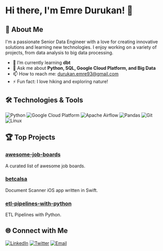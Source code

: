 # Hi there, I'm Emre Durukan! 👋

## 🚀 About Me

I'm a passionate Senior Data Engineer with a love for creating innovative solutions and learning new technologies. I enjoy working on a variety of projects, from data analysis to big data processing.

- 🌱 I’m currently learning **dbt**
- 💬 Ask me about **Python, SQL, Google Cloud Platform, and Big Data**
- 📫 How to reach me: [durukan.emre93@gmail.com](mailto:durukan.emre93@gmail.com)
- ⚡ Fun fact: I love hiking and exploring nature!

## 🛠️ Technologies & Tools

![Python](https://img.shields.io/badge/-Python-3776AB?style=flat-square&logo=python&logoColor=white)
![Google Cloud Platform](https://img.shields.io/badge/-Google%20Cloud%20Platform-4285F4?style=flat-square&logo=google-cloud&logoColor=white)
![Apache Airflow](https://img.shields.io/badge/-Apache%20Airflow-017CEE?style=flat-square&logo=apache-airflow&logoColor=white)
![Pandas](https://img.shields.io/badge/-Pandas-150458?style=flat-square&logo=pandas&logoColor=white)
![Git](https://img.shields.io/badge/-Git-F05032?style=flat-square&logo=git&logoColor=white)
![Linux](https://img.shields.io/badge/-Linux-FCC624?style=flat-square&logo=linux&logoColor=black)

## 🏆 Top Projects

### [awesome-job-boards](https://github.com/emredurukn/awesome-job-boards)
A curated list of awesome job boards.

### [betcalsa](https://github.com/emredurukn/betcalsa)
Document Scanner iOS app written in Swift.

### [etl-pipelines-with-python](https://github.com/emredurukn/etl-pipelines-with-python)
ETL Pipelines with Python.

## 🌐 Connect with Me

[![LinkedIn](https://img.shields.io/badge/-LinkedIn-0077B5?style=flat-square&logo=linkedin&logoColor=white)](https://www.linkedin.com/in/emredurukn/)
[![Twitter](https://img.shields.io/badge/-Twitter-1DA1F2?style=flat-square&logo=twitter&logoColor=white)](https://twitter.com/emredurukn)
[![Email](https://img.shields.io/badge/-Email-D14836?style=flat-square&logo=gmail&logoColor=white)](mailto:durukan.emre93@gmail.com)
